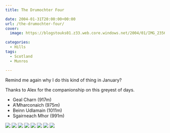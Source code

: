 ```yaml
---
title: The Drumochter Four

date: 2004-01-31T20:00:00+00:00
url: /the-drumochter-four/
cover: 
  image: https://blogstouks01.z33.web.core.windows.net/2004/01/IMG_2356.jpg

categories:
  - Hills
tags:
  - Scotland
  - Munros

---
```

Remind me again why I do this kind of thing in January?

Thanks to Alex for the companionship on this greyest of days.

- Geal Charn (917m)
- A’Mharconaich (975m)
- Beinn Udlamain (1011m)
- Sgairneach Mhor (991m)

![](https://blogstouks01.z33.web.core.windows.net/2023/08/IMG_2359.jpg)
![](https://blogstouks01.z33.web.core.windows.net/2023/08/IMG_2352.jpg)
![](https://blogstouks01.z33.web.core.windows.net/2023/08/IMG_2353.jpg)
![](https://blogstouks01.z33.web.core.windows.net/2023/08/IMG_2354.jpg)
![](https://blogstouks01.z33.web.core.windows.net/2023/08/IMG_2355.jpg)
![](https://blogstouks01.z33.web.core.windows.net/2004/01/IMG_2356.jpg)
![](https://blogstouks01.z33.web.core.windows.net/2023/08/IMG_2357.jpg)
![](https://blogstouks01.z33.web.core.windows.net/2023/08/IMG_2358.jpg)
